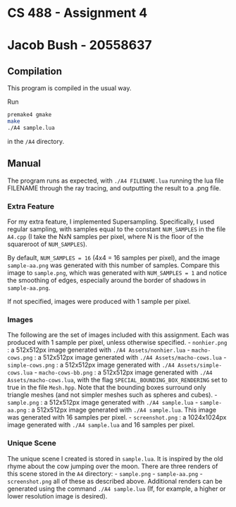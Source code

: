 # CS 488 - Assignment 4
# Jacob Bush - 20558637

## Compilation
This program is compiled in the usual way.

Run
```sh
premake4 gmake
make
./A4 sample.lua
```
in the `/A4` directory.

## Manual
The program runs as expected, with `./A4 FILENAME.lua` running the lua file FILENAME through the
ray tracing, and outputting the result to a .png file.

### Extra Feature
For my extra feature, I implemented Supersampling. Specifically, I used regular sampling, with samples
equal to the constant `NUM_SAMPLES` in the file `A4.cpp` (I take the NxN samples per pixel, where N
is the floor of the squareroot of `NUM_SAMPLES`).

By default, `NUM_SAMPLES = 16` (4x4 = 16 samples per pixel), and the image `sample-aa.png` 
was generated with this number of samples. Compare this image to `sample.png`, which was
generated with `NUM_SAMPLES = 1` and notice the smoothing of edges, especially around the border
of shadows in `sample-aa.png`.

If not specified, images were produced with 1 sample per pixel.

### Images
The following are the set of images included with this assignment. Each was produced with 1 sample
per pixel, unless otherwise specified.
 	- `nonhier.png` : a 512x512px image generated with `./A4 Assets/nonhier.lua`
 	- `macho-cows.png` : a 512x512px image generated with `./A4 Assets/macho-cows.lua`
 	- `simple-cows.png` : a 512x512px image generated with `./A4 Assets/simple-cows.lua`
 	- `macho-cows-bb.png` : a 512x512px image generated with `./A4 Assets/macho-cows.lua`, with the flag
 							`SPECIAL_BOUNDING_BOX_RENDERING` set to true in the file `Mesh.hpp`. Note that
 							the bounding boxes  surround only triangle meshes (and not simpler meshes such 
 							as spheres and cubes).
 	- `sample.png` : a 512x512px image generated with `./A4 sample.lua`
 	- `sample-aa.png` : a 512x512px image generated with `./A4 sample.lua`. This image was generated with
 						16 samples per pixel.
 	- `screenshot.png` : a 1024x1024px image generated with `./A4 sample.lua` and 16 samples per pixel.

### Unique Scene
The unique scene I created is stored in `sample.lua`. It is inspired by the old rhyme about
the cow jumping over the moon. There are three renders of this scene stored in the `A4` directory:
	- `sample.png`
 	- `sample-aa.png`
 	- `screenshot.png`
all of these as described above. Additional renders can be generated using the command
`./A4 sample.lua` (If, for example, a higher or lower resolution image is desired).
